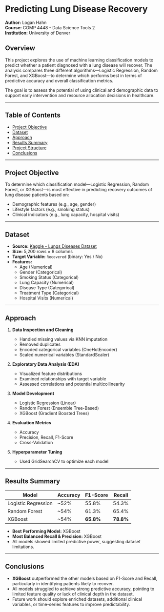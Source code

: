 # Predicting Lung Disease Recovery

**Author:** Logan Hahn  
**Course:** COMP 4448 - Data Science Tools 2  
**Institution:** University of Denver

## Overview

This project explores the use of machine learning classification models to predict whether a patient diagnosed with a lung disease will recover. The analysis compares three different algorithms—Logistic Regression, Random Forest, and XGBoost—to determine which performs best in terms of predictive accuracy and overall classification metrics.

The goal is to assess the potential of using clinical and demographic data to support early intervention and resource allocation decisions in healthcare.

---

## Table of Contents

- [Project Objective](#project-objective)
- [Dataset](#dataset)
- [Approach](#approach)
- [Results Summary](#results-summary)
- [Project Structure](#project-structure)
- [Conclusions](#conclusions)

---

## Project Objective

To determine which classification model—Logistic Regression, Random Forest, or XGBoost—is most effective in predicting recovery outcomes of lung disease patients based on:

- Demographic features (e.g., age, gender)
- Lifestyle factors (e.g., smoking status)
- Clinical indicators (e.g., lung capacity, hospital visits)

---

## Dataset

- **Source:** [Kaggle - Lungs Diseases Dataset](https://www.kaggle.com/datasets/samikshadalvi/lungs-diseases-dataset)
- **Size:** 5,200 rows × 8 columns
- **Target Variable:** `Recovered` (binary: Yes / No)
- **Features:**
  - Age (Numerical)
  - Gender (Categorical)
  - Smoking Status (Categorical)
  - Lung Capacity (Numerical)
  - Disease Type (Categorical)
  - Treatment Type (Categorical)
  - Hospital Visits (Numerical)

---

## Approach

1. **Data Inspection and Cleaning**
   - Handled missing values via KNN imputation
   - Removed duplicates
   - Encoded categorical variables (OneHotEncoder)
   - Scaled numerical variables (StandardScaler)

2. **Exploratory Data Analysis (EDA)**
   - Visualized feature distributions
   - Examined relationships with target variable
   - Assessed correlations and potential multicollinearity

3. **Model Development**
   - Logistic Regression (Linear)
   - Random Forest (Ensemble Tree-Based)
   - XGBoost (Gradient Boosted Trees)

4. **Evaluation Metrics**
   - Accuracy
   - Precision, Recall, F1-Score
   - Cross-Validation

5. **Hyperparameter Tuning**
   - Used GridSearchCV to optimize each model

---

## Results Summary

| Model              | Accuracy | F1-Score | Recall |
|-------------------|----------|----------|--------|
| Logistic Regression | ~52%    | 55.8%    | 54.3%  |
| Random Forest      | ~54%    | 61.3%    | 65.4%  |
| XGBoost            | ~54%    | **65.8%**| **78.8%** |

- **Best Performing Model:** XGBoost
- **Most Balanced Recall & Precision:** XGBoost
- All models showed limited predictive power, suggesting dataset limitations.

---

## Conclusions

- **XGBoost** outperformed the other models based on F1-Score and Recall, particularly in identifying patients likely to recover.
- All models struggled to achieve strong predictive accuracy, pointing to limited feature quality or lack of clinical depth in the dataset.
- Future work should explore enriched datasets, additional clinical variables, or time-series features to improve predictability.
